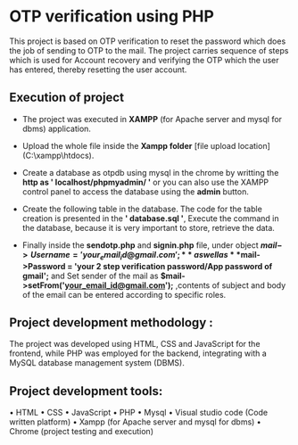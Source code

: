 # OTP verification using PHP

 This project is based on OTP verification to reset the password which does the job of sending to OTP to the mail. The project carries sequence of steps which is used for Account recovery and verifying the OTP which the user has entered, thereby resetting the user account.

## Execution of project

* The project was executed in **XAMPP** (for Apache server and mysql for dbms) application.

* Upload the whole file inside the **Xampp folder** [file upload location](C:\xampp\htdocs\). 

* Create a database as otpdb using mysql in the chrome by writting the **http as ' localhost/phpmyadmin/ '** or you can also use  the XAMPP control panel to access the database using the **admin** button.

* Create the following table in the database. The code for the table creation is presented in the **' database.sql '**, Execute the command in the database, because it is very important to store, retrieve the data.

* Finally inside the **sendotp.php** and **signin.php** file, under object **$mail->Username = 'your_email_id@gmail.com';** as well as **$mail->Password = 'your 2 step verification password/App password of gmail';** and Set sender of the mail as **$mail->setFrom('your_email_id@gmail.com');** ,contents of subject and body of the email can be entered according to specific roles. 


## Project development methodology :
The project was developed using HTML, CSS and JavaScript for the frontend, while PHP was employed for the backend, integrating with a MySQL database management system (DBMS).

## Project development tools:
•	HTML 
•	CSS
•	JavaScript
•	PHP
•	Mysql
•	Visual studio code (Code written platform)
•	Xampp (for Apache server and mysql for dbms)
•	Chrome (project testing and execution)